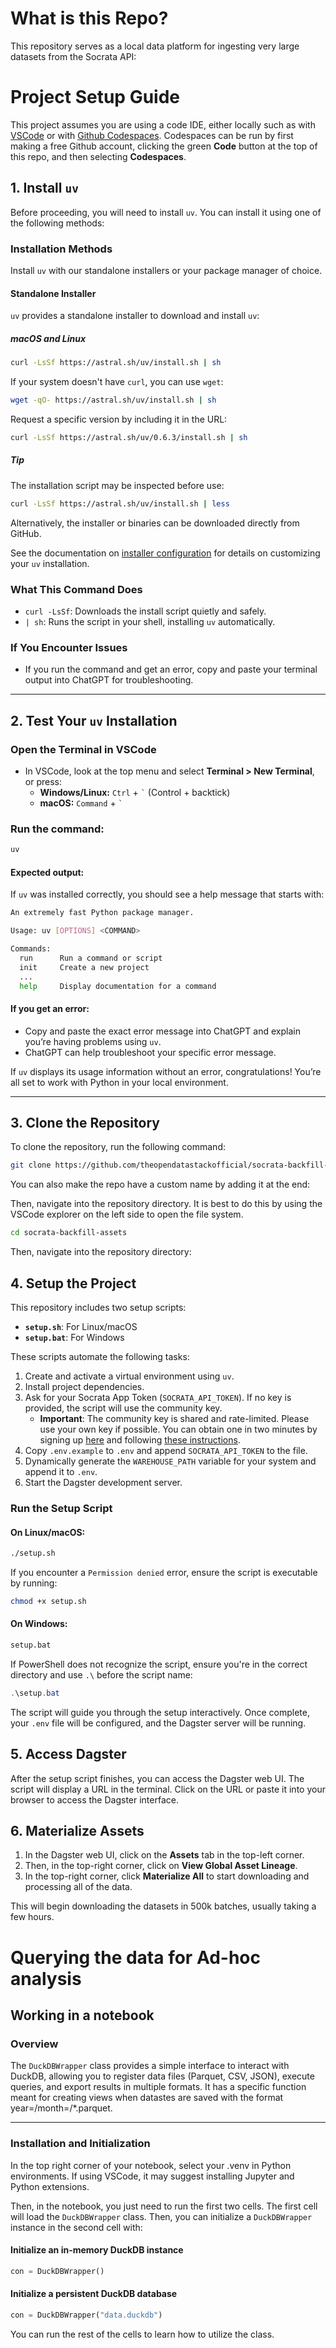 # What is this Repo?

This repository serves as a local data platform for ingesting very large datasets from the Socrata API:

# Project Setup Guide

This project assumes you are using a code IDE, either locally such as with [VSCode](https://code.visualstudio.com/docs/setup/setup-overview) or with [Github Codespaces](
https://docs.github.com/en/codespaces/getting-started/quickstart). Codespaces can be run by first making a free Github account, clicking the green **Code** button at the top of this repo, and then selecting **Codespaces**.

## 1. Install `uv`

Before proceeding, you will need to install `uv`. You can install it using one of the following methods:

### **Installation Methods**

Install `uv` with our standalone installers or your package manager of choice.

#### **Standalone Installer**

`uv` provides a standalone installer to download and install `uv`:

##### **macOS and Linux**
```sh
curl -LsSf https://astral.sh/uv/install.sh | sh
```
If your system doesn't have `curl`, you can use `wget`:
```sh
wget -qO- https://astral.sh/uv/install.sh | sh
```
Request a specific version by including it in the URL:
```sh
curl -LsSf https://astral.sh/uv/0.6.3/install.sh | sh
```

##### **Tip**

The installation script may be inspected before use:

```sh
curl -LsSf https://astral.sh/uv/install.sh | less
```

Alternatively, the installer or binaries can be downloaded directly from GitHub.

See the documentation on [installer configuration](https://docs.astral.sh/uv/getting-started/installation/) for details on customizing your `uv` installation.

### **What This Command Does**
- `curl -LsSf`: Downloads the install script quietly and safely.
- `| sh`: Runs the script in your shell, installing `uv` automatically.

### **If You Encounter Issues**
- If you run the command and get an error, copy and paste your terminal output into ChatGPT for troubleshooting.

---

## 2. Test Your `uv` Installation

### **Open the Terminal in VSCode**
- In VSCode, look at the top menu and select **Terminal > New Terminal**, or press:
  - **Windows/Linux:** `Ctrl` + `` ` `` (Control + backtick)
  - **macOS:** `Command` + `` ` ``

### **Run the command:**
```sh
uv
```

#### **Expected output:**
If `uv` was installed correctly, you should see a help message that starts with:

```sh
An extremely fast Python package manager.

Usage: uv [OPTIONS] <COMMAND>

Commands:
  run      Run a command or script
  init     Create a new project
  ...
  help     Display documentation for a command
```

#### **If you get an error:**
- Copy and paste the exact error message into ChatGPT and explain you’re having problems using `uv`.
- ChatGPT can help troubleshoot your specific error message.

If `uv` displays its usage information without an error, congratulations! You’re all set to work with Python in your local environment.

---

## 3. Clone the Repository

To clone the repository, run the following command:

```bash
git clone https://github.com/theopendatastackofficial/socrata-backfill-datasets
```

You can also make the repo have a custom name by adding it at the end:

Then, navigate into the repository directory. It is best to do this by using the VSCode explorer on the left side to open the file system. 

```bash
cd socrata-backfill-assets
```

Then, navigate into the repository directory:


## 4. Setup the Project

This repository includes two setup scripts:
- **`setup.sh`**: For Linux/macOS
- **`setup.bat`**: For Windows

These scripts automate the following tasks:
1. Create and activate a virtual environment using `uv`.
2. Install project dependencies.
3. Ask for your Socrata App Token (`SOCRATA_API_TOKEN`). If no key is provided, the script will use the community key. 
   - **Important**: The community key is shared and rate-limited. Please use your own key if possible. You can obtain one in two minutes by signing up [here](https://evergreen.data.socrata.com/signup) and following [these instructions](https://support.socrata.com/hc/en-us/articles/210138558-Generating-App-Tokens-and-API-Keys).
4. Copy `.env.example` to `.env` and append `SOCRATA_API_TOKEN` to the file.
5. Dynamically generate the `WAREHOUSE_PATH` variable for your system and append it to `.env`.
6. Start the Dagster development server.

### Run the Setup Script

#### On Linux/macOS:
```bash
./setup.sh
```

If you encounter a `Permission denied` error, ensure the script is executable by running:
```bash
chmod +x setup.sh
```

#### On Windows:
```cmd
setup.bat
```

If PowerShell does not recognize the script, ensure you're in the correct directory and use `.\` before the script name:
```powershell
.\setup.bat
```

The script will guide you through the setup interactively. Once complete, your `.env` file will be configured, and the Dagster server will be running.

## 5. Access Dagster

After the setup script finishes, you can access the Dagster web UI. The script will display a URL in the terminal. Click on the URL or paste it into your browser to access the Dagster interface.

## 6. Materialize Assets

1. In the Dagster web UI, click on the **Assets** tab in the top-left corner.
2. Then, in the top-right corner, click on **View Global Asset Lineage**.
3. In the top-right corner, click **Materialize All** to start downloading and processing all of the data.

This will begin downloading the datasets in 500k batches, usually taking a few hours.

# Querying the data for Ad-hoc analysis

## Working in a notebook

### Overview

The `DuckDBWrapper` class provides a simple interface to interact with DuckDB, allowing you to register data files (Parquet, CSV, JSON), execute queries, and export results in multiple formats. It has a specific function meant for creating views when datastes are saved with the format year=/month=/*.parquet.

---

### Installation and Initialization

In the top right corner of your notebook, select your .venv in Python environments. If using VSCode, it may suggest installing Jupyter and Python extensions.

Then, in the notebook, you just need to run the first two cells. The first cell will load the `DuckDBWrapper` class. Then, you can initialize a `DuckDBWrapper` instance in the second cell with:

#### Initialize an in-memory DuckDB instance

```python
con = DuckDBWrapper()
```

#### Initialize a persistent DuckDB database

```python
con = DuckDBWrapper("data.duckdb")
```

You can run the rest of the cells to learn how to utilize the class.
